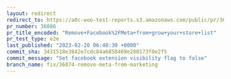 ```yaml
---
layout: redirect
redirect_to: https://a8c-woo-test-reports.s3.amazonaws.com/public/pr/36886/e2e/index.html
pr_number: 36886
pr_title_encoded: "Remove+Facebook%2FMeta+from+grow+your+store+list"
pr_test_type: e2e
last_published: "2023-02-20 06:48:30 +0000"
commit_sha: 3431518e3842e7cdc84a6858469e280173f0e2f5
commit_message: "Set facebook extension visibility flag to false"
branch_name: fix/36874-remove-meta-from-marketing
---
```

